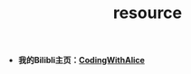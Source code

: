 ﻿---
layout: page
title: resource
permalink: /resource/
header-img: "img/home.jpg"
---




- **我的Bilibli主页：[CodingWithAlice](<https://space.bilibili.com/14608003>)**
